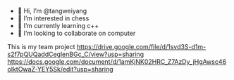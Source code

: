 - 👋 Hi, I’m @tangweiyang
- 👀 I’m interested in chess
- 🌱 I’m currently learning c++
- 💞️ I’m looking to collaborate on computer

<!---
tangweiyang/tangweiyang is a ✨ special ✨ repository because its `README.md` (this file) appears on your GitHub profile.
You can click the Preview link to take a look at your changes.
--->
This is my team project
https://drive.google.com/file/d/1svd3S-d1m-s2f7pQUQaddCeglenBGc_C/view?usp=sharing
https://docs.google.com/document/d/1amKjNK02HRC_Z7AzDy_jHgAwsc46oIktOwaZ-YEY5Sk/edit?usp=sharing
